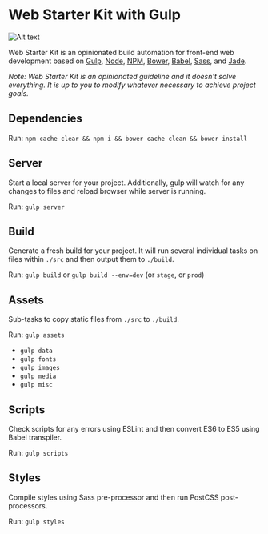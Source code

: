 # Web Starter Kit with Gulp

![Alt text](http://www.kolszewski.com/images/vendors_v2.png)

Web Starter Kit is an opinionated build automation for front-end web development based on [Gulp](http://gulpjs.com/), [Node](https://nodejs.org/), [NPM](https://www.npmjs.com/), [Bower](http://bower.io/), [Babel](https://babeljs.io/), [Sass](http://sass-lang.com/), and [Jade](http://jade-lang.com/).

*Note: Web Starter Kit is an opinionated guideline and it doesn't solve everything. It is up to you to modify whatever necessary to achieve project goals.*

## Dependencies

Run: `npm cache clear && npm i && bower cache clean && bower install`

## Server

Start a local server for your project. Additionally, gulp will watch for any changes to files and reload browser while server is running.

Run: `gulp server`

## Build

Generate a fresh build for your project. It will run several individual tasks on files within `./src` and then output them to `./build`.

Run: `gulp build` or `gulp build --env=dev` (or `stage`, or `prod`)

## Assets

Sub-tasks to copy static files from `./src` to `./build`.

Run: `gulp assets`

+ `gulp data`
+ `gulp fonts`
+ `gulp images`
+ `gulp media`
+ `gulp misc`

## Scripts

Check scripts for any errors using ESLint and then convert ES6 to ES5 using Babel transpiler.

Run: `gulp scripts`

## Styles

Compile styles using Sass pre-processor and then run PostCSS post-processors.

Run: `gulp styles`
